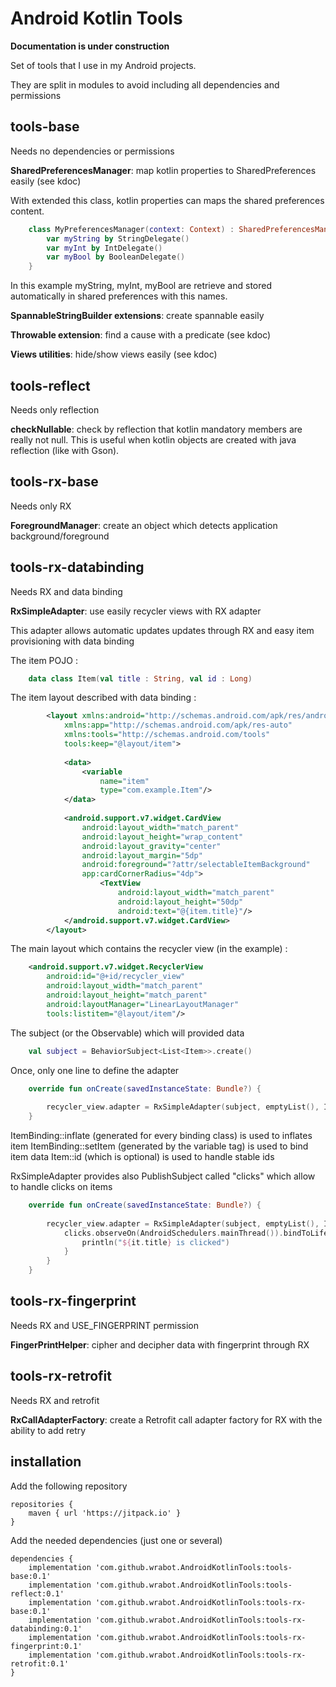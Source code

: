 # Android Kotlin Tools

**Documentation is under construction**

Set of tools that I use in my Android projects.

They are split in modules to avoid including all dependencies and permissions

## tools-base
Needs no dependencies or permissions

**SharedPreferencesManager**: map kotlin properties to SharedPreferences easily (see kdoc)

With extended this class, kotlin properties can maps the shared preferences content.
```kotlin
    class MyPreferencesManager(context: Context) : SharedPreferencesManager(context.getSharedPreferences("SharedPrefs", Context.MODE_PRIVATE)) {
        var myString by StringDelegate()
        var myInt by IntDelegate()
        var myBool by BooleanDelegate()
    }
```

In this example myString, myInt, myBool are retrieve and stored automatically in shared preferences with this names.

**SpannableStringBuilder extensions**: create spannable easily

**Throwable extension**: find a cause with a predicate (see kdoc)

**Views utilities**: hide/show views easily (see kdoc)

## tools-reflect
Needs only reflection

**checkNullable**: check by reflection that kotlin mandatory members are really not null.
This is useful when kotlin objects are created with java reflection (like with Gson).

## tools-rx-base
Needs only RX

**ForegroundManager**: create an object which detects application background/foreground

## tools-rx-databinding
Needs RX and data binding

**RxSimpleAdapter**: use easily recycler views with RX adapter

This adapter allows automatic updates updates through RX and easy item provisioning with data binding 

The item POJO :
```kotlin
    data class Item(val title : String, val id : Long)  
```

The item layout described with data binding :
```xml
        <layout xmlns:android="http://schemas.android.com/apk/res/android"
            xmlns:app="http://schemas.android.com/apk/res-auto"
            xmlns:tools="http://schemas.android.com/tools"
            tools:keep="@layout/item">
        
            <data>
                <variable
                    name="item"
                    type="com.example.Item"/>
            </data>
            
            <android.support.v7.widget.CardView
                android:layout_width="match_parent"
                android:layout_height="wrap_content"
                android:layout_gravity="center"
                android:layout_margin="5dp"
                android:foreground="?attr/selectableItemBackground"
                app:cardCornerRadius="4dp">
                    <TextView
                        android:layout_width="match_parent"
                        android:layout_height="50dp"
                        android:text="@{item.title}"/>
            </android.support.v7.widget.CardView>
        </layout>
```
The main layout which contains the recycler view (in the example) :
```xml
    <android.support.v7.widget.RecyclerView
        android:id="@+id/recycler_view"
        android:layout_width="match_parent"
        android:layout_height="match_parent"
        android:layoutManager="LinearLayoutManager"
        tools:listitem="@layout/item"/>
```

The subject (or the Observable) which will provided data
```kotlin
    val subject = BehaviorSubject<List<Item>>.create()
```

Once, only one line to define the adapter
```kotlin
    override fun onCreate(savedInstanceState: Bundle?) {
    
        recycler_view.adapter = RxSimpleAdapter(subject, emptyList(), ItemBinding::inflate, ItemBinding::setItem, Item::id)
    }
```

ItemBinding::inflate (generated for every binding class) is used to inflates item
ItemBinding::setItem (generated by the variable tag) is used to bind item data
Item::id (which is optional) is used to handle stable ids

RxSimpleAdapter provides also PublishSubject called "clicks" which allow to handle clicks on items 
```kotlin
    override fun onCreate(savedInstanceState: Bundle?) {
        
        recycler_view.adapter = RxSimpleAdapter(subject, emptyList(), ItemBinding::inflate, ItemBinding::setItem, Item::id).apply {
            clicks.observeOn(AndroidSchedulers.mainThread()).bindToLifecycle(this@MyActivity).subscribe {
                println("${it.title} is clicked")
            }
        }
    }
```
## tools-rx-fingerprint
Needs RX and USE_FINGERPRINT permission

**FingerPrintHelper**: cipher and decipher data with fingerprint through RX

## tools-rx-retrofit
Needs RX and retrofit

**RxCallAdapterFactory**: create a Retrofit call adapter factory for RX with the ability to add retry

## installation

Add the following repository

    repositories {
        maven { url 'https://jitpack.io' }
    }
    
Add the needed dependencies (just one or several)

    dependencies {
        implementation 'com.github.wrabot.AndroidKotlinTools:tools-base:0.1'
        implementation 'com.github.wrabot.AndroidKotlinTools:tools-reflect:0.1'
        implementation 'com.github.wrabot.AndroidKotlinTools:tools-rx-base:0.1'
        implementation 'com.github.wrabot.AndroidKotlinTools:tools-rx-databinding:0.1'
        implementation 'com.github.wrabot.AndroidKotlinTools:tools-rx-fingerprint:0.1'
        implementation 'com.github.wrabot.AndroidKotlinTools:tools-rx-retrofit:0.1'
    }
